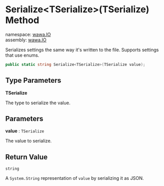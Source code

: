 # Serialize\<TSerialize\>\(TSerialize\) Method

namespace: [wawa\.IO](../../wawa.IO.md)<br />
assembly: [wawa\.IO](../../../wawa.IO.md)

Serializes settings the same way it's written to the file\. Supports settings that use enums\.

```csharp
public static string Serialize<TSerialize>(TSerialize value);
```

## Type Parameters

__TSerialize__

The type to serialize the value\.

## Parameters

__value__ : `TSerialize`

The value to serialize\.

## Return Value

`string`

A `System.String` representation of `value` by serializing it as JSON\.

